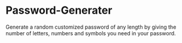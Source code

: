 # Password-Generater
Generate a random customized password of any length by giving the number of letters, numbers and symbols you need in your password.
